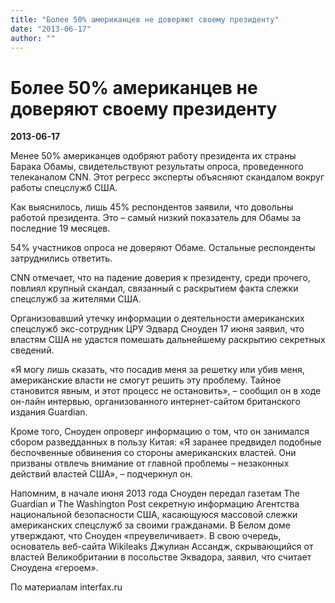 ```yaml
---
title: "Более 50% американцев не доверяют своему президенту"
date: "2013-06-17"
author: ""
---
```


# Более 50% американцев не доверяют своему президенту

**2013-06-17** 

Менее 50% американцев одобряют работу президента их страны Барака Обамы, свидетельствуют результаты опроса, проведенного телеканалом CNN. Этот регресс эксперты объясняют скандалом вокруг работы спецслужб США.

Как выяснилось, лишь 45% респондентов заявили, что довольны работой президента. Это – самый низкий показатель для Обамы за последние 19 месяцев.

54% участников опроса не доверяют Обаме. Остальные респонденты затруднились ответить.

СNN отмечает, что на падение доверия к президенту, среди прочего, повлиял крупный скандал, связанный с раскрытием факта слежки спецслужб за жителями США.

Организовавший утечку информации о деятельности американских спецслужб экс-сотрудник ЦРУ Эдвард Сноуден 17 июня заявил, что властям США не удастся помешать дальнейшему раскрытию секретных сведений.

«Я могу лишь сказать, что посадив меня за решетку или убив меня, американские власти не смогут решить эту проблему. Тайное становится явным, и этот процесс не остановить», – сообщил он в ходе он-лайн интервью, организованного интернет-сайтом британского издания Guardian.

Кроме того, Сноуден опроверг информацию о том, что он занимался сбором разведданных в пользу Китая: «Я заранее предвидел подобные беспочвенные обвинения со стороны американских властей. Они призваны отвлечь внимание от главной проблемы – незаконных действий властей США», – подчеркнул он.

Напомним, в начале июня 2013 года Сноуден передал газетам The Guardian и The Washington Post секретную информацию Агентства национальной безопасности США, касающуюся массовой слежки американских спецслужб за своими гражданами. В Белом доме утверждают, что Сноуден «преувеличивает». В свою очередь, основатель веб-сайта Wikileaks Джулиан Ассандж, скрывающийся от властей Великобритании в посольстве Эквадора, заявил, что считает Сноудена «героем».

По материалам interfax.ru